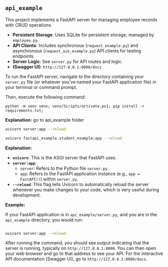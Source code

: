 ## `api_example`

This project implements a FastAPI server for managing employee records with CRUD operations.

- **Persistent Storage**: Uses SQLite for persistent storage, managed by `employee.py`.
- **API Clients**: Includes synchronous (`request_example.py`) and asynchronous (`request_aio_example.py`) API clients for testing endpoints.
- **Server Logic**: See `server.py` for API routes and logic.
- **(Swagger UI)**:  `http://127.0.0.1:8000/docs`

To run the FastAPI server, navigate to the directory containing your `server.py` file (or whatever you've named your FastAPI application file) in your terminal or command prompt.

Then, execute the following command:

```
python -m venv venv; venv/Scripts/activate.ps1; pip install -r requirements.txt;
```

**Explanation:**
go to api_example folder

```bash
uvicorn server:app --reload

uvicorn fastapi_example.student_example:app --reload

```



**Explanation:**

*   **`uvicorn`**: This is the ASGI server that FastAPI uses.
*   **`server:app`**:
    *   `server`: Refers to the Python file `server.py`.
    *   `app`: Refers to the FastAPI application instance (e.g., `app = FastAPI()`) within `server.py`.
*   **`--reload`**: This flag tells Uvicorn to automatically reload the server whenever you make changes to your code, which is very useful during development.

**Example:**

If your FastAPI application is in `api_example/server.py`, and you are in the `api_example` directory, you would run:

```bash

uvicorn server:app --reload

```

After running the command, you should see output indicating that the server is running, typically on `http://127.0.0.1:8000`. You can then open your web browser and go to that address to see your API. For the interactive API documentation (Swagger UI), go to `http://127.0.0.1:8000/docs`.
